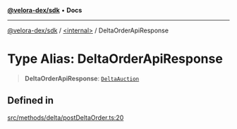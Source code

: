 [**@velora-dex/sdk**](../../README.md) • **Docs**

***

[@velora-dex/sdk](../../globals.md) / [\<internal\>](../README.md) / DeltaOrderApiResponse

# Type Alias: DeltaOrderApiResponse

> **DeltaOrderApiResponse**: [`DeltaAuction`](../../type-aliases/DeltaAuction.md)

## Defined in

[src/methods/delta/postDeltaOrder.ts:20](https://github.com/VeloraDEX/sdk/blob/master/src/methods/delta/postDeltaOrder.ts#L20)
